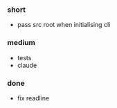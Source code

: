 ### short

- pass src root when initialising cli

### medium

- tests 
- claude

### done

- fix readline

